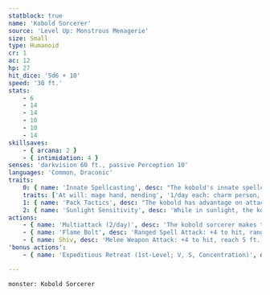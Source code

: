 ```yaml
---
statblock: true
name: 'Kobold Sorcerer'
source: 'Level Up: Monstrous Menagerie'
size: Small
type: Humanoid
cr: 1
ac: 12
hp: 27
hit_dice: '5d6 + 10'
speed: '30 ft.'
stats:
    - 6
    - 14
    - 14
    - 10
    - 10
    - 14
skillsaves:
    - { arcana: 2 }
    - { intimidation: 4 }
senses: 'darkvision 60 ft., passive Perception 10'
languages: 'Common, Draconic'
traits:
    0: { name: 'Innate Spellcasting', desc: "The kobold's innate spellcasting ability is Charisma (save DC 12). It can innately cast the following spells, requiring no material components:" }
    traits: ['At will: mage hand, mending', '1/day each: charm person, expeditious retreat, mage armor']
    1: { name: 'Pack Tactics', desc: "The kobold has advantage on attack rolls against a creature if at least one of the kobold's allies is within 5 feet of the creature and not incapacitated." }
    2: { name: 'Sunlight Sensitivity', desc: 'While in sunlight, the kobold has disadvantage on attack rolls, as well as on Perception checks that rely on sight.' }
actions:
    - { name: 'Multiattack (2/day)', desc: 'The kobold sorcerer makes three flame bolt attacks.' }
    - { name: 'Flame Bolt', desc: 'Ranged Spell Attack: +4 to hit, range 120 ft., one target. Hit: 5 (1d10) fire damage.' }
    - { name: Shiv, desc: 'Melee Weapon Attack: +4 to hit, reach 5 ft., one target. Hit: 4 (1d4 + 2) piercing damage.' }
'bonus actions':
    - { name: 'Expeditious Retreat (1st-Level; V, S, Concentration)', desc: 'When casting this spell and as a bonus action on subsequent turns for 10 minutes, the kobold sorcerer can take the Dash action.' }

---
```

```statblock
monster: Kobold Sorcerer
```
